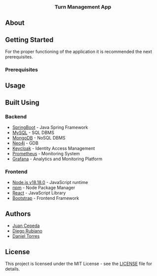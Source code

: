 <h3 align="center">Turn Management App</h3>

## About

## Getting Started

For the proper functioning of the application it is recommended the next prerequisites.

### Prerequisites

## Usage

## Built Using

### Backend

- [SpringBoot](https://spring.io/projects/spring-boot) - Java Spring Framework
- [MySQL](https://www.mysql.com) - SQL DBMS
- [MongoDB](https://www.mongodb.com) - NoSQL DBMS
- [Neo4j](https://neo4j.com) - GDB
- [Keycloak](https://www.keycloak.org) - Identity Access Management
- [Prometheus](https://prometheus.io) - Monitoring System
- [Grafana](https://grafana.com) - Analytics and Monitoring Platform

### Frontend

- [Node.js v18.18.0](https://nodejs.org/en) - JavaScript runtime
- [npm](https://www.npmjs.com) - Node Package Manager
- [React](https://eclipseide.org) - JavaScript Library
- [Bootstrap](https://getbootstrap.com) - Frontend Framework

## Authors

- [Juan Cepeda](https://github.com/pinchitoskun)
- [Diego Rubiano](https://github.com/NotSimpleCode)
- [Daniel Torres](https://github.com/danieltorrez29)

## License

This project is licensed under the MIT License - see the [LICENSE](LICENSE) file for details.
